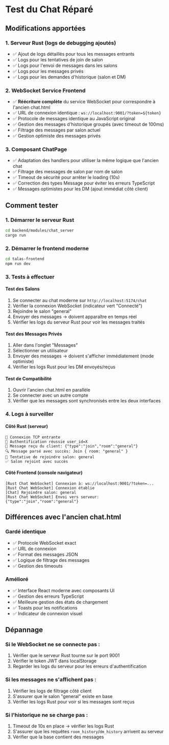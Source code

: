# Test du Chat Réparé

## Modifications apportées

### 1. Serveur Rust (logs de debugging ajoutés)
- ✅ Ajout de logs détaillés pour tous les messages entrants
- ✅ Logs pour les tentatives de join de salon
- ✅ Logs pour l'envoi de messages dans les salons
- ✅ Logs pour les messages privés
- ✅ Logs pour les demandes d'historique (salon et DM)

### 2. WebSocket Service Frontend
- ✅ **Réécriture complète** du service WebSocket pour correspondre à l'ancien chat.html
- ✅ URL de connexion identique : `ws://localhost:9001/?token=${token}`
- ✅ Protocole de messages identique au JavaScript original
- ✅ Gestion des messages d'historique groupés (avec timeout de 100ms)
- ✅ Filtrage des messages par salon actuel
- ✅ Gestion optimiste des messages privés

### 3. Composant ChatPage
- ✅ Adaptation des handlers pour utiliser la même logique que l'ancien chat
- ✅ Filtrage des messages de salon par nom de salon
- ✅ Timeout de sécurité pour arrêter le loading (10s)
- ✅ Correction des types Message pour éviter les erreurs TypeScript
- ✅ Messages optimistes pour les DM (ajout immédiat côté client)

## Comment tester

### 1. Démarrer le serveur Rust
```bash
cd backend/modules/chat_server
cargo run
```

### 2. Démarrer le frontend moderne
```bash
cd talas-frontend
npm run dev
```

### 3. Tests à effectuer

#### Test des Salons
1. Se connecter au chat moderne sur `http://localhost:5174/chat`
2. Vérifier la connexion WebSocket (indicateur vert "Connecté")
3. Rejoindre le salon "general" 
4. Envoyer des messages → doivent apparaître en temps réel
5. Vérifier les logs du serveur Rust pour voir les messages traités

#### Test des Messages Privés
1. Aller dans l'onglet "Messages" 
2. Sélectionner un utilisateur
3. Envoyer des messages → doivent s'afficher immédiatement (mode optimiste)
4. Vérifier les logs Rust pour les DM envoyés/reçus

#### Test de Compatibilité
1. Ouvrir l'ancien chat.html en parallèle
2. Se connecter avec un autre compte
3. Vérifier que les messages sont synchronisés entre les deux interfaces

### 4. Logs à surveiller

#### Côté Rust (serveur)
```
🔌 Connexion TCP entrante
🔐 Authentification réussie user_id=X
📨 Message reçu du client: {"type":"join","room":"general"}
🔍 Message parsé avec succès: Join { room: "general" }
🚪 Tentative de rejoindre salon: general
✅ Salon rejoint avec succès
```

#### Côté Frontend (console navigateur)
```
[Rust Chat WebSocket] Connexion à: ws://localhost:9001/?token=...
[Rust Chat WebSocket] Connexion établie
[Chat] Rejoindre salon: general
[Rust Chat WebSocket] Envoi vers serveur: {"type":"join","room":"general"}
```

## Différences avec l'ancien chat.html

### Gardé identique
- ✅ Protocole WebSocket exact
- ✅ URL de connexion
- ✅ Format des messages JSON
- ✅ Logique de filtrage des messages
- ✅ Gestion des timeouts

### Amélioré
- ✅ Interface React moderne avec composants UI
- ✅ Gestion des erreurs TypeScript
- ✅ Meilleure gestion des états de chargement
- ✅ Toasts pour les notifications
- ✅ Indicateur de connexion visuel

## Dépannage

### Si le WebSocket ne se connecte pas :
1. Vérifier que le serveur Rust tourne sur le port 9001
2. Vérifier le token JWT dans localStorage
3. Regarder les logs du serveur pour les erreurs d'authentification

### Si les messages ne s'affichent pas :
1. Vérifier les logs de filtrage côté client
2. S'assurer que le salon "general" existe en base
3. Vérifier les logs Rust pour voir si les messages sont reçus

### Si l'historique ne se charge pas :
1. Timeout de 10s en place → vérifier les logs Rust
2. S'assurer que les requêtes `room_history`/`dm_history` arrivent au serveur
3. Vérifier que la base contient des messages 